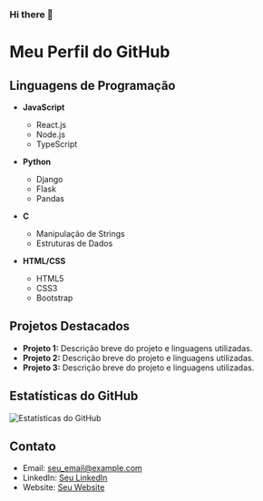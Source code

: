 ### Hi there 👋
# Meu Perfil do GitHub

## Linguagens de Programação

- **JavaScript**
  - React.js
  - Node.js
  - TypeScript

- **Python**
  - Django
  - Flask
  - Pandas

- **C**
  - Manipulação de Strings
  - Estruturas de Dados

- **HTML/CSS**
  - HTML5
  - CSS3
  - Bootstrap

## Projetos Destacados

- **Projeto 1:** Descrição breve do projeto e linguagens utilizadas.
- **Projeto 2:** Descrição breve do projeto e linguagens utilizadas.
- **Projeto 3:** Descrição breve do projeto e linguagens utilizadas.

## Estatísticas do GitHub

![Estatísticas do GitHub](https://github-readme-stats.vercel.app/api?username=seu_username&show_icons=true&theme=radical)

## Contato

- Email: seu_email@example.com
- LinkedIn: [Seu LinkedIn](https://www.linkedin.com/in/seu_linkedin/)
- Website: [Seu Website](https://www.seuwebsite.com)

